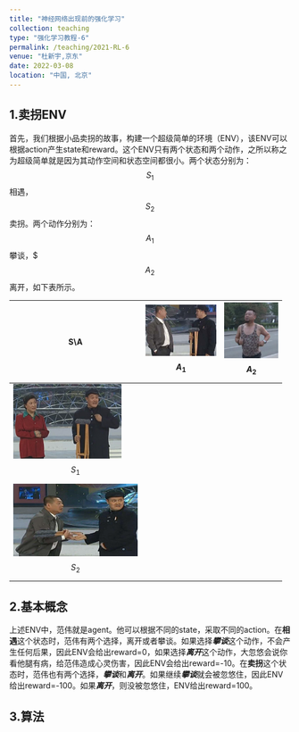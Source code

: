```yaml
---
title: "神经网络出现前的强化学习"
collection: teaching
type: "强化学习教程-6"
permalink: /teaching/2021-RL-6
venue: "杜新宇,京东"
date: 2022-03-08
location: "中国, 北京"
---
```


<script type="text/javascript" src="http://cdn.mathjax.org/mathjax/latest/MathJax.js?config=default"></script>

## 1.卖拐ENV

首先，我们根据小品卖拐的故事，构建一个超级简单的环境（ENV），该ENV可以根据action产生state和reward。这个ENV只有两个状态和两个动作，之所以称之为超级简单就是因为其动作空间和状态空间都很小。两个状态分别为：$$S_1$$相遇，$$S_2$$卖拐。两个动作分别为：$$A_1$$攀谈，$$$A_2$$离开，如下表所示。

| S\A                                                          | <img src="./2021-RL/talk.png" style="zoom: 33%;" />$$A_1$$ | <img src="./2021-RL/run.png" style="zoom:33%;" />$$A_2$$ |
| ------------------------------------------------------------ | ------------------------------------------------------------ | ------------------------------------------------------------ |
| <img src="./2021-RL/meet.png" style="zoom:25%;" /> $$S_1$$ |                                                              |                                                              |
| <img src="./2021-RL/buy.png" style="zoom:25%;" />$$S_2$$ |                                                              |                                                              |



## 2.基本概念

















































上述ENV中，范伟就是agent。他可以根据不同的state，采取不同的action。在**相遇**这个状态时，范伟有两个选择，离开或者攀谈。如果选择***攀谈***这个动作，不会产生任何后果，因此ENV会给出reward=0，如果选择***离开***这个动作，大忽悠会说你看他腿有病，给范伟造成心灵伤害，因此ENV会给出reward=-10。在**卖拐**这个状态时，范伟也有两个选择，***攀谈***和***离开***。如果继续***攀谈***就会被忽悠住，因此ENV给出reward=-100。如果***离开***，则没被忽悠住，ENV给出reward=100。


## 3.算法

